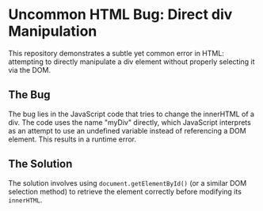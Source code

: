 # Uncommon HTML Bug: Direct div Manipulation

This repository demonstrates a subtle yet common error in HTML: attempting to directly manipulate a div element without properly selecting it via the DOM.

## The Bug
The bug lies in the JavaScript code that tries to change the innerHTML of a div.  The code uses the name "myDiv" directly, which JavaScript interprets as an attempt to use an undefined variable instead of referencing a DOM element.  This results in a runtime error.

## The Solution
The solution involves using `document.getElementById()` (or a similar DOM selection method) to retrieve the element correctly before modifying its `innerHTML`.